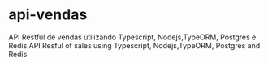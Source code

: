 # api-vendas
API Restful de vendas utilizando Typescript, Nodejs,TypeORM, Postgres e Redis
API Resful of sales using Typescript, Nodejs,TypeORM, Postgres and Redis
